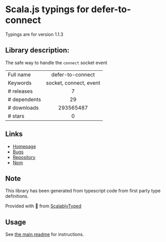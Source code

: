 
# Scala.js typings for defer-to-connect

Typings are for version 1.1.3

## Library description:
The safe way to handle the `connect` socket event

|                    |                 |
| ------------------ | :-------------: |
| Full name          | defer-to-connect |
| Keywords           | socket, connect, event |
| # releases         | 7 |
| # dependents       | 29 |
| # downloads        | 293565487 |
| # stars            | 0 |

## Links
- [Homepage](https://github.com/szmarczak/defer-to-connect#readme)
- [Bugs](https://github.com/szmarczak/defer-to-connect/issues)
- [Repository](https://github.com/szmarczak/defer-to-connect)
- [Npm](https://www.npmjs.com/package/defer-to-connect)
    


## Note
This library has been generated from typescript code from first party type definitions.

Provided with :purple_heart: from [ScalablyTyped](https://github.com/oyvindberg/ScalablyTyped)

## Usage
See [the main readme](../../readme.md) for instructions.


